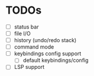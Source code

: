 # TODOs
- [ ] status bar
- [ ] file I/O
- [ ] history (undo/redo stack)
- [ ] command mode
- [ ] keybindings config support
  - [ ] default keybindings/config
- [ ] LSP support
